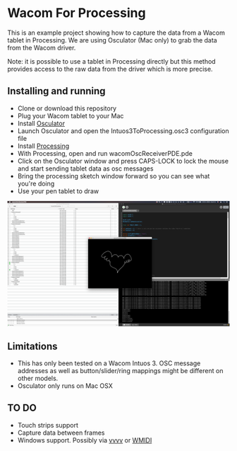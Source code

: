 # Wacom For Processing

This is an example project showing how to capture the data from a Wacom tablet in Processing. We are using Osculator (Mac only) to grab the data from the Wacom driver.

Note: it is possible to use a tablet in Processing directly but this method provides access to the raw data from the driver which is more precise.

## Installing and running

- Clone or download this repository
- Plug your Wacom tablet to your Mac
- Install [Osculator](https://osculator.net/)
- Launch Osculator and open the Intuos3ToProcessing.osc3 configuration file
- Install [Processing](http://processing.org/)
- With Processing, open and run wacomOscReceiverPDE.pde
- Click on the Osculator window and press CAPS-LOCK to lock the mouse and start sending tablet data as osc messages
- Bring the processing sketch window forward so you can see what you're doing
- Use your pen tablet to draw

![Osculator main window with Intuos3ToProcessing.osc3 loaded](/images/osculatorProcessing.png)

## Limitations

- This has only been tested on a Wacom Intuos 3. OSC message addresses as well as button/slider/ring mappings might be different on other models.
- Osculator only runs on Mac OSX

## TO DO

- Touch strips support
- Capture data between frames
- Windows support. Possibly via [vvvv](https://betadocs.vvvv.org/topics/io/hardware/graphics-tablets.html) or [WMIDI](http://www.nicolasfournel.com/?page_id=73)